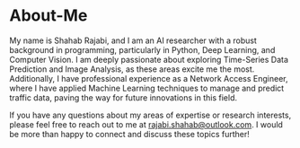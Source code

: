 # About-Me
My name is Shahab Rajabi, and I am an AI researcher with a robust background in programming, particularly in Python, Deep Learning, and Computer Vision. I am deeply passionate about exploring Time-Series Data Prediction and Image Analysis, as these areas excite me the most. Additionally, I have professional experience as a Network Access Engineer, where I have applied Machine Learning techniques to manage and predict traffic data, paving the way for future innovations in this field.

If you have any questions about my areas of expertise or research interests, please feel free to reach out to me at rajabi.shahab@outlook.com. 
I would be more than happy to connect and discuss these topics further!
